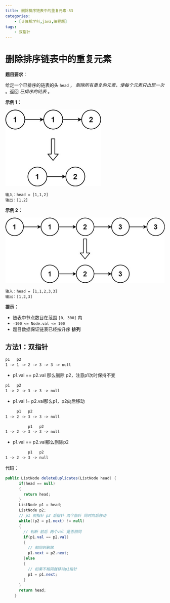 ```yaml
---
title: 删除排序链表中的重复元素-83
categories:
    - [计算机学科,java,编程题]
tags:
    - 双指针
---
```


# 删除排序链表中的重复元素

**题目要求**：

给定一个已排序的链表的头 `head` ， *删除所有重复的元素，使每个元素只出现一次* 。返回 *已排序的链表* 。

 

**示例 1：**

![img](https://raw.githubusercontent.com/PigPigLetsGo/imeages/master/202401021054406.jpeg)

```
输入：head = [1,1,2]
输出：[1,2]
```

**示例 2：**

![img](https://raw.githubusercontent.com/PigPigLetsGo/imeages/master/202401021054715.jpeg)

```
输入：head = [1,1,2,3,3]
输出：[1,2,3]
```

 

**提示：**

-  链表中节点数目在范围 `[0, 300]` 内
-  `-100 <= Node.val <= 100`
-  题目数据保证链表已经按升序 **排列**

## 方法1：双指针

```tex
p1   p2
1 -> 1 -> 2 -> 3 -> 3 -> null
```

-  p1.val  == p2.val 那么删除 p2，注意p1次时保持不变

```tex
p1   p2
1 -> 2 -> 3 -> 3 -> null
```

-  p1.val != p2.val那么p1，p2向后移动

```tex
     p1   p2
1 -> 2 -> 3 -> 3 -> null
```



```tex
          p1   p2
1 -> 2 -> 3 -> 3 -> null
```

-  p1.val == p2.val那么删除p2

```tex
          p1   p2
1 -> 2 -> 3 -> null
```

代码：

```java
public ListNode deleteDuplicates(ListNode head) {
      if(head == null)
      {
        return head;
      }
      ListNode p1 = head;
      ListNode p2;
      // p1 前指针 p2 后指针 两个指针 同时向后移动
      while((p2 = p1.next) != null)
      {
        // 判断 前后 两个val 是否相同
        if(p1.val == p2.val)
        {
          // 相同则删除
          p1.next = p2.next;
        }else
        {
          // 如果不相同就移动p1指针
          p1 = p1.next;
        }
      }
      return head;
    }
```

